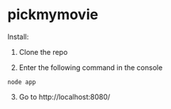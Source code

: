 # pickmymovie

Install:

1) Clone the repo

2) Enter the following command in the console

```
node app
```

3) Go to http://localhost:8080/

